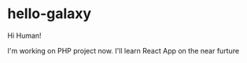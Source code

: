 # hello-galaxy

Hi Human!

I'm working on PHP project now. I'll learn React App on the near furture
